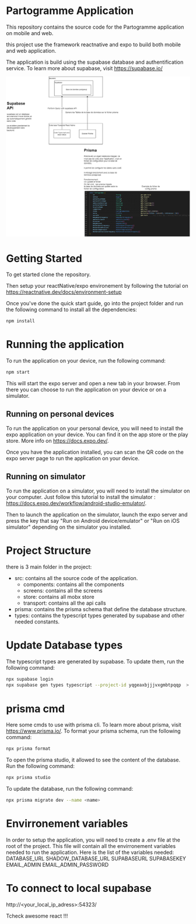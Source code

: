 # Partogramme Application
This repository contains the source code for the Partogramme application on mobile and web.

this project use the framework reactnative and expo to build both mobile and web application.

The application is build using the supabase database and authentification service.
To learn more about supabase, visit https://supabase.io/

<img src="assets\global_functional_schema.png" alt= “” width="1000">

# Getting Started
To get started clone the repository.

Then setup your reactNative/expo environement by following the tutorial on https://reactnative.dev/docs/environment-setup

Once you've done the quick start guide, go into the project folder and run the following command to install all the dependencies:
```bash
npm install
```
# Running the application
To run the application on your device, run the following command:
```bash
npm start
```
This will start the expo server and open a new tab in your browser. From there you can choose to run the application on your device or on a simulator.
## Running on personal devices
To run the application on your personal device, you will need to install the expo application on your device. You can find it on the app store or the play store.
More info on https://docs.expo.dev/.

Once you have the application installed, you can scan the QR code on the expo server page to run the application on your device.

## Running on simulator
To run the application on a simulator, you will need to install the simulator on your computer.
Just follow this tutorial to install the simulator : https://docs.expo.dev/workflow/android-studio-emulator/.

Then to launch the application on the simulator, launch the expo server and press the key that say "Run on Android device/emulator" or "Run on iOS simulator" depending on the simulator you installed.

# Project Structure
there is 3 main folder in the project:
- src: contains all the source code of the application.
  - components: contains all the components
  - screens: contains all the screens
  - store: contains all mobx store
  - transport: contains all the api calls
- prisma: contains the prisma schema that define the database structure.
- types: contains the typescript types generated by supabase and other needed constants.

# Update Database types
The typescript types are generated by supabase. To update them, run the following command:
```bash
npx supabase login
npx supabase gen types typescript --project-id yqgeaxbjjjvxgmbtpqqp  > types/supabase.ts
```
# prisma cmd
Here some cmds to use with prisma cli.
To learn more about prisma, visit https://www.prisma.io/.
To format  your prisma schema, run the following command:
```bash
npx prisma format
```

To open the prisma studio, it allowed to see the content of the database.
Run the following command:
```bash
npx prisma studio
```

To update the database, run the following command:
```bash
npx prisma migrate dev --name <name>
```

# Envirronement variables
In order to setup the application, you will need to create a .env file at the root of the project.
This file will contain all the envirronement variables needed to run the application.
Here is the list of the variables needed:
DATABASE_URL
SHADOW_DATABASE_URL
SUPABASEURL
SUPABASEKEY
EMAIL_ADMIN
EMAIL_ADMIN_PASSWORD

# To connect to local supabase 
http://<your_local_ip_adress>:54323/


Tcheck awesome react !!!
